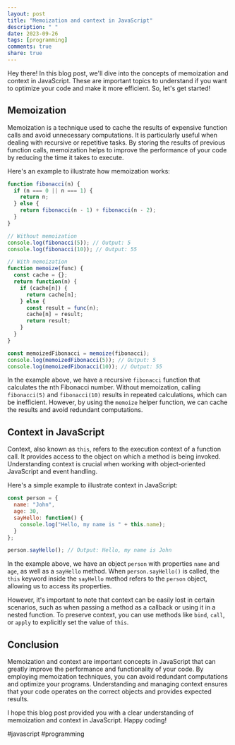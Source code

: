 ```yaml
---
layout: post
title: "Memoization and context in JavaScript"
description: " "
date: 2023-09-26
tags: [programming]
comments: true
share: true
---
```


Hey there! In this blog post, we'll dive into the concepts of memoization and context in JavaScript. These are important topics to understand if you want to optimize your code and make it more efficient. So, let's get started!

## Memoization

Memoization is a technique used to cache the results of expensive function calls and avoid unnecessary computations. It is particularly useful when dealing with recursive or repetitive tasks. By storing the results of previous function calls, memoization helps to improve the performance of your code by reducing the time it takes to execute.

Here's an example to illustrate how memoization works:

```javascript
function fibonacci(n) {
  if (n === 0 || n === 1) {
    return n;
  } else {
    return fibonacci(n - 1) + fibonacci(n - 2);
  }
}

// Without memoization
console.log(fibonacci(5)); // Output: 5
console.log(fibonacci(10)); // Output: 55

// With memoization
function memoize(func) {
  const cache = {};
  return function(n) {
    if (cache[n]) {
      return cache[n];
    } else {
      const result = func(n);
      cache[n] = result;
      return result;
    }
  }
}

const memoizedFibonacci = memoize(fibonacci);
console.log(memoizedFibonacci(5)); // Output: 5
console.log(memoizedFibonacci(10)); // Output: 55
```

In the example above, we have a recursive `fibonacci` function that calculates the nth Fibonacci number. Without memoization, calling `fibonacci(5)` and `fibonacci(10)` results in repeated calculations, which can be inefficient. However, by using the `memoize` helper function, we can cache the results and avoid redundant computations.

## Context in JavaScript

Context, also known as `this`, refers to the execution context of a function call. It provides access to the object on which a method is being invoked. Understanding context is crucial when working with object-oriented JavaScript and event handling.

Here's a simple example to illustrate context in JavaScript:

```javascript
const person = {
  name: "John",
  age: 30,
  sayHello: function() {
    console.log("Hello, my name is " + this.name);
  }
};

person.sayHello(); // Output: Hello, my name is John
```

In the example above, we have an object `person` with properties `name` and `age`, as well as a `sayHello` method. When `person.sayHello()` is called, the `this` keyword inside the `sayHello` method refers to the `person` object, allowing us to access its properties.

However, it's important to note that context can be easily lost in certain scenarios, such as when passing a method as a callback or using it in a nested function. To preserve context, you can use methods like `bind`, `call`, or `apply` to explicitly set the value of `this`.

## Conclusion

Memoization and context are important concepts in JavaScript that can greatly improve the performance and functionality of your code. By employing memoization techniques, you can avoid redundant computations and optimize your programs. Understanding and managing context ensures that your code operates on the correct objects and provides expected results.

I hope this blog post provided you with a clear understanding of memoization and context in JavaScript. Happy coding!

#javascript #programming